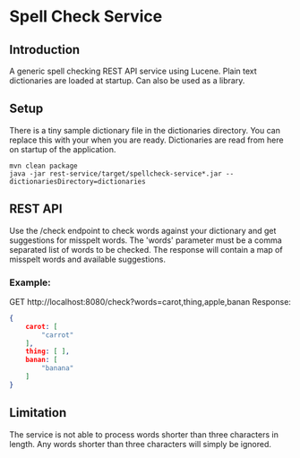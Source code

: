 # Spell Check Service

## Introduction
A generic spell checking REST API service using Lucene. Plain text dictionaries are loaded at startup. Can also be used as a library.

## Setup
There is a tiny sample dictionary file in the dictionaries directory. You can replace this with your when you are ready. Dictionaries are read from here on startup of the application. 
```
mvn clean package
java -jar rest-service/target/spellcheck-service*.jar --dictionariesDirectory=dictionaries
```

## REST API
Use the /check endpoint to check words against your dictionary and get suggestions for misspelt words.
The 'words' parameter must be a comma separated list of words to be checked.
The response will contain a map of misspelt words and available suggestions.

### Example:
GET http://localhost:8080/check?words=carot,thing,apple,banan
Response:
```json
{
	carot: [
		"carrot"
	],
	thing: [ ],
	banan: [
		"banana"
	]
}
```
## Limitation
The service is not able to process words shorter than three characters in length. Any words shorter than three characters will simply be ignored.
